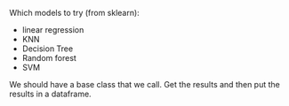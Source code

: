 Which models to try (from sklearn):
- linear regression
- KNN
- Decision Tree
- Random forest
- SVM

We should have a base class that we call. Get the results
and then put the results in a dataframe.
